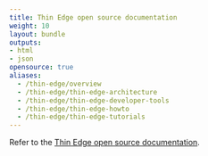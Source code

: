 ```yaml
---
title: Thin Edge open source documentation
weight: 10
layout: bundle
outputs:
- html
- json
opensource: true
aliases:
  - /thin-edge/overview
  - /thin-edge/thin-edge-architecture
  - /thin-edge/thin-edge-developer-tools
  - /thin-edge/thin-edge-howto
  - /thin-edge/thin-edge-tutorials
---
```


Refer to the [Thin Edge open source  documentation](https://thin-edge.github.io/thin-edge.io/html/).

